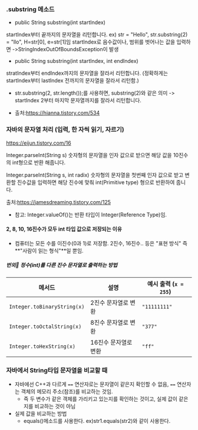 ### .substring 메소드

- public String substring(int startIndex)

startIndex부터 끝까지의 문자열을 리턴합니다.
ex) str = "Hello", str.substring(2) = "llo", H=str[0], e=str[1]임
startIndex로 음수값이나, 범위를 벗어나는 값을 입력하면 ->StringIndexOutOfBoundsException이 발생

- public String substring(int startIndex, int endIndex)

stratIndex부터 endIndex까지의 문자열을 잘라서 리턴합니다.
(정확하게는 startIndex부터 lastIndex 전까지의 문자열을 잘라서 리턴함.)
* str.substring(2, str.length());를 사용하면, substring(2)와 같은 의미 -> startIndex 2부터 마지막 문자열까지를 잘라서 리턴합니다.

* 출처:https://hianna.tistory.com/534

### 자바의 문자열 처리 (입력, 한 자씩 읽기, 자르기)
https://eijun.tistory.com/16

Integer.parseInt(String s)
숫자형의 문자열을 인자 값으로 받으면 해당 값을 10진수의 int형으로 반환 해줍니다.

Integer.parseInt(String s, int radix)
숫자형의 문자열을 첫번째 인자 값으로 받고 변환할 진수값을 입력하면 해당 진수에 맞춰 int(Primitive type) 형으로 반환하여 줍니다.

출처:https://jamesdreaming.tistory.com/125

* 참고: Integer.valueOf()는 반환 타입이 Integer(Reference Type)임.

#### 2, 8, 10, 16진수가 모두 int 타입 값으로 저장되는 이유

- 컴퓨터는 모든 수를 이진수(0과 1)로 저장함. 2진수, 16진수.. 등은 "표현 방식" 즉 **"사람이 읽는 형식"**일 뿐임.

##### 번외🔢 정수(int)를 다른 진수 문자열로 출력하는 방법

| 메서드                          | 설명                | 예시 출력 (`x = 255`) |
|----------------------------------|---------------------|------------------------|
| `Integer.toBinaryString(x)`     | 2진수 문자열로 변환 | `"11111111"`          |
| `Integer.toOctalString(x)`      | 8진수 문자열로 변환 | `"377"`               |
| `Integer.toHexString(x)`        | 16진수 문자열로 변환| `"ff"`                |

### 자바에서 String타입 문자열을 비교할 때

* 자바에선 C++과 다르게 `==` 연산자로는 문자열이 같은지 확인할 수 없음, `==` 연산자는 객체의 메모리 주소(참조)를 비교하는 것임.
    - 즉 두 변수가 같은 객체를 가리키고 있는지를 확인하는 것이고, 실제 값이 같은지를 비교하는 것이 아님
* 실제 값을 비교하는 방법
    - equals()메소드를 사용한다. ex)str1.equals(str2)와 같이 사용한다.